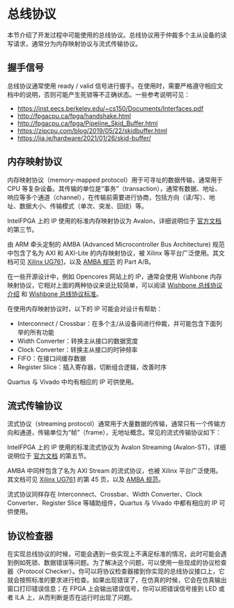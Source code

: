 # 总线协议

本节介绍了开发过程中可能使用的总线协议。总线协议用于仲裁多个主从设备的读写请求，通常分为内存映射协议与流式传输协议。

## 握手信号

总线协议通常使用 ready / valid 信号进行握手。在使用时，需要严格遵守相应文档中的说明，否则可能产生死锁等不正确状态。一些参考说明可见：

* <https://inst.eecs.berkeley.edu/~cs150/Documents/Interfaces.pdf>
* <http://fpgacpu.ca/fpga/handshake.html>
* <http://fpgacpu.ca/fpga/Pipeline_Skid_Buffer.html>
* <https://zipcpu.com/blog/2019/05/22/skidbuffer.html>
* <https://jia.je/hardware/2021/01/26/skid-buffer/>


## 内存映射协议

内存映射协议（memory-mapped protocol）用于可寻址的数据传输，通常用于 CPU 等复杂设备。其传输的单位是“事务”（transaction），通常有数据、地址、响应等多个通道（channel），在传输前需要进行协商，包括方向（读/写）、地址、数据大小、传输模式（单次、突发、回绕）等。

IntelFPGA 上的 IP 使用的标准内存映射协议为 Avalon，详细说明位于 [官方文档](https://www.intel.com/content/dam/www/programmable/us/en/pdfs/literature/manual/mnl_avalon_spec.pdf) 的第三节。

由 ARM 牵头定制的 AMBA (Advanced Microcontroller Bus Architecture) 规范中包含了名为 AXI 和 AXI-Lite 的内存映射协议，被 Xilinx 等平台广泛使用。其文档可见 [Xilinx UG761](https://www.xilinx.com/support/documentation/ip_documentation/ug761_axi_reference_guide.pdf)，以及 [AMBA 规范](https://developer.arm.com/documentation/ihi0022/hc) 的 Part A/B。

在一些开源设计中，例如 Opencores 网站上的 IP，通常会使用 Wishbone 内存映射协议，它相对上面的两种协议来说比较简单，可以阅读 [Wishbone 总线协议介绍](https://jia.je/hardware/2022/06/19/wishbone/) 和 [Wishbone 总线协议标准](https://cdn.opencores.org/downloads/wbspec_b4.pdf)。

在使用内存映射协议时，以下的 IP 可能会对设计有帮助：

* Interconnect / Crossbar：在多个主/从设备间进行仲裁，并可能包含下面列举的所有功能
* Width Converter：转换主从接口的数据宽度
* Clock Converter：转换主从接口的时钟频率
* FIFO：在接口间缓存数据
* Register Slice：插入寄存器，切断组合逻辑，改善时序

Quartus 与 Vivado 中均有相应的 IP 可供使用。

## 流式传输协议

流式协议（streaming protocol）通常用于大量数据的传输，通常只有一个传输方向和通道，传输单位为“帧”（frame），无地址概念。常见的流式传输协议如下：

IntelFPGA 上的 IP 使用的标准流式协议为 Avalon Streaming (Avalon-ST)，详细说明位于 [官方文档](https://www.intel.com/content/dam/www/programmable/us/en/pdfs/literature/manual/mnl_avalon_spec.pdf) 的第五节。

AMBA 中同样包含了名为 AXI Stream 的流式协议，也被 Xilinx 平台广泛使用。其文档可见 [Xilinx UG761](https://www.xilinx.com/support/documentation/ip_documentation/ug761_axi_reference_guide.pdf) 的第 45 页，以及 [AMBA 规范](https://developer.arm.com/documentation/ihi0051/a/Introduction/About-the-AXI4-Stream-protocol)。

流式协议同样存在 Interconnect、Crossbar、Width Converter、Clock Converter、Register Slice 等辅助组件，Quartus 与 Vivado 中都有相应的 IP 可供使用。

## 协议检查器

在实现总线协议的时候，可能会遇到一些实现上不满足标准的情况，此时可能会遇到例如死锁、数据错误等问题。为了解决这个问题，可以使用一些现成的协议检查器（Protocol Checker）。你可以将协议检查器接到你实现的总线协议接口上，它就会按照标准的要求进行检查。如果出现错误了，在仿真的时候，它会在仿真输出窗口打印错误信息；在 FPGA 上会输出错误信号，你可以把错误信号接到 LED 或者 ILA 上，从而判断是否在运行时出现了问题。